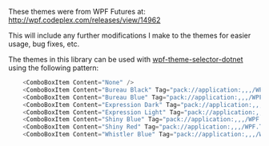 These themes were from WPF Futures at: http://wpf.codeplex.com/releases/view/14962

This will include any further modifications I make to the themes for easier usage, bug fixes, etc.

The themes in this library can be used with [wpf-theme-selector-dotnet](https://github.com/FineRedMist/wpf-theme-selector-dotnet) using the following pattern:

```csharp
    <ComboBoxItem Content="None" />
    <ComboBoxItem Content="Bureau Black" Tag="pack://application:,,,/WPF.Themes.Futures;component/BureauBlack.xaml"/>
    <ComboBoxItem Content="Bureau Blue" Tag="pack://application:,,,/WPF.Themes.Futures;component/BureauBlue.xaml"/>
    <ComboBoxItem Content="Expression Dark" Tag="pack://application:,,,/WPF.Themes.Futures;component/ExpressionDark.xaml"/>
    <ComboBoxItem Content="Expression Light" Tag="pack://application:,,,/WPF.Themes.Futures;component/ExpressionLight.xaml"/>
    <ComboBoxItem Content="Shiny Blue" Tag="pack://application:,,,/WPF.Themes.Futures;component/ShinyBlue.xaml"/>
    <ComboBoxItem Content="Shiny Red" Tag="pack://application:,,,/WPF.Themes.Futures;component/ShinyRed.xaml"/>
    <ComboBoxItem Content="Whistler Blue" Tag="pack://application:,,,/WPF.Themes.Futures;component/WhistlerBlue.xaml"/>
```